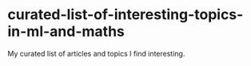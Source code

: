 # curated-list-of-interesting-topics-in-ml-and-maths
My curated list of articles and topics I find interesting.
